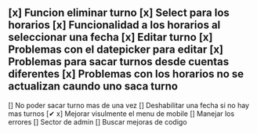 [x]  Funcion eliminar turno
[x]  Select para los horarios
[x]  Funcionalidad a los horarios al seleccionar una fecha
[x]  Editar turno 
[x]  Problemas con el datepicker para editar
[x]  Problemas para sacar turnos desde cuentas diferentes
[x]  Problemas con los horarios no se actualizan caundo uno saca turno
-------------------------------------------------
[]  No poder sacar turno mas de una vez
[]  Deshabilitar una fecha si no hay mas turnos
[✔ x]  Mejorar visulmente el menu de mobile
[]  Manejar los errores
[]  Sector de admin
[]  Buscar mejoras de codigo